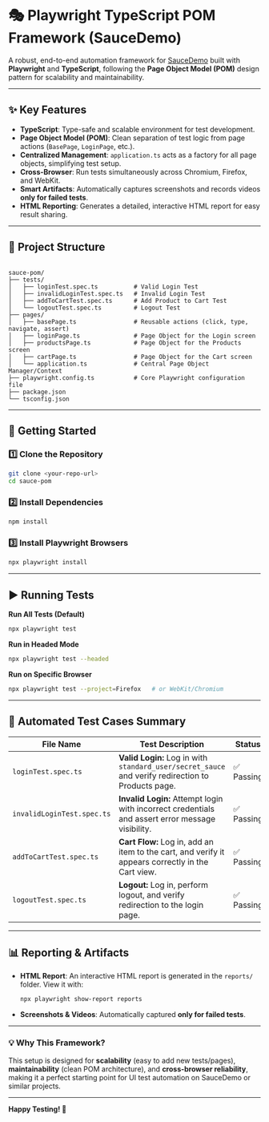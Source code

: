# 🎭 Playwright TypeScript POM Framework (SauceDemo)

A robust, end-to-end automation framework for [SauceDemo](https://www.saucedemo.com/) built with **Playwright** and **TypeScript**, following the **Page Object Model (POM)** design pattern for scalability and maintainability.

---

## ✨ Key Features

- **TypeScript**: Type-safe and scalable environment for test development.
- **Page Object Model (POM)**: Clean separation of test logic from page actions (`BasePage`, `LoginPage`, etc.).
- **Centralized Management**: `application.ts` acts as a factory for all page objects, simplifying test setup.
- **Cross-Browser**: Run tests simultaneously across Chromium, Firefox, and WebKit.
- **Smart Artifacts**: Automatically captures screenshots and records videos **only for failed tests**.
- **HTML Reporting**: Generates a detailed, interactive HTML report for easy result sharing.

---

## 📂 Project Structure

```

sauce-pom/
├── tests/
│   ├── loginTest.spec.ts          # Valid Login Test
│   ├── invalidLoginTest.spec.ts   # Invalid Login Test
│   ├── addToCartTest.spec.ts      # Add Product to Cart Test
│   └── logoutTest.spec.ts         # Logout Test
├── pages/
│   ├── basePage.ts                # Reusable actions (click, type, navigate, assert)
│   ├── loginPage.ts               # Page Object for the Login screen
│   ├── productsPage.ts            # Page Object for the Products screen
│   ├── cartPage.ts                # Page Object for the Cart screen
│   └── application.ts             # Central Page Object Manager/Context
├── playwright.config.ts           # Core Playwright configuration file
├── package.json
└── tsconfig.json

```

---

## 🚀 Getting Started

### 1️⃣ Clone the Repository

```bash
git clone <your-repo-url>
cd sauce-pom
```

### 2️⃣ Install Dependencies

```bash
npm install
```

### 3️⃣ Install Playwright Browsers

```bash
npx playwright install
```

---

## ▶️ Running Tests

**Run All Tests (Default)**

```bash
npx playwright test
```

**Run in Headed Mode**

```bash
npx playwright test --headed
```

**Run on Specific Browser**

```bash
npx playwright test --project=Firefox   # or WebKit/Chromium
```

---

## 📝 Automated Test Cases Summary

| File Name                  | Test Description                                                                                   | Status     |
| -------------------------- | -------------------------------------------------------------------------------------------------- | ---------- |
| `loginTest.spec.ts`        | **Valid Login:** Log in with `standard_user/secret_sauce` and verify redirection to Products page. | ✅ Passing |
| `invalidLoginTest.spec.ts` | **Invalid Login:** Attempt login with incorrect credentials and assert error message visibility.   | ✅ Passing |
| `addToCartTest.spec.ts`    | **Cart Flow:** Log in, add an item to the cart, and verify it appears correctly in the Cart view.  | ✅ Passing |
| `logoutTest.spec.ts`       | **Logout:** Log in, perform logout, and verify redirection to the login page.                      | ✅ Passing |

---

## 📊 Reporting & Artifacts

- **HTML Report**: An interactive HTML report is generated in the `reports/` folder.
  View it with:

  ```bash
  npx playwright show-report reports
  ```

- **Screenshots & Videos**: Automatically captured **only for failed tests**.

---

### 💡 Why This Framework?

This setup is designed for **scalability** (easy to add new tests/pages), **maintainability** (clean POM architecture), and **cross-browser reliability**, making it a perfect starting point for UI test automation on SauceDemo or similar projects.

---

**Happy Testing! 🚀**

```

```
